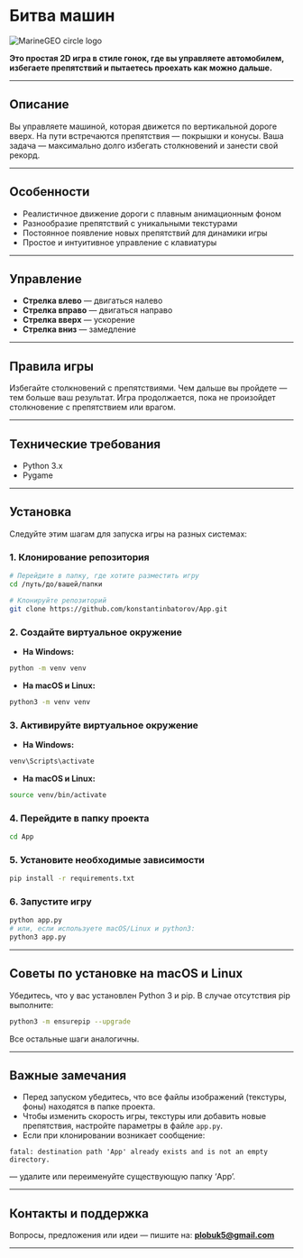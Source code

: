 # Битва машин

![MarineGEO circle logo](/assets/img/MarineGEO_logo.png "MarineGEO logo")

**Это простая 2D игра в стиле гонок, где вы управляете автомобилем, избегаете препятствий и пытаетесь проехать как можно дальше.**

---

## Описание

Вы управляете машиной, которая движется по вертикальной дороге вверх. На пути встречаются препятствия — покрышки и конусы. Ваша задача — максимально долго избегать столкновений и занести свой рекорд.

---

## Особенности

- Реалистичное движение дороги с плавным анимационным фоном  
- Разнообразие препятствий с уникальными текстурами  
- Постоянное появление новых препятствий для динамики игры  
- Простое и интуитивное управление с клавиатуры

---

## Управление

- **Стрелка влево** — двигаться налево  
- **Стрелка вправо** — двигаться направо  
- **Стрелка вверх** — ускорение  
- **Стрелка вниз** — замедление

---

## Правила игры

Избегайте столкновений с препятствиями. Чем дальше вы пройдете — тем больше ваш результат. Игра продолжается, пока не произойдет столкновение с препятствием или врагом.

---

## Технические требования

- Python 3.x  
- Pygame

---

## Установка

Следуйте этим шагам для запуска игры на разных системах:

### 1. Клонирование репозитория

```bash
# Перейдите в папку, где хотите разместить игру
cd /путь/до/вашей/папки

# Клонируйте репозиторий
git clone https://github.com/konstantinbatorov/App.git
```

### 2. Создайте виртуальное окружение

- **На Windows:**

```bash
python -m venv venv
```

- **На macOS и Linux:**

```bash
python3 -m venv venv
```

### 3. Активируйте виртуальное окружение

- **На Windows:**

```bash
venv\Scripts\activate
```

- **На macOS и Linux:**

```bash
source venv/bin/activate
```

### 4. Перейдите в папку проекта

```bash
cd App
```

### 5. Установите необходимые зависимости

```bash
pip install -r requirements.txt
```

### 6. Запустите игру

```bash
python app.py
# или, если используете macOS/Linux и python3:
python3 app.py
```

---

## Советы по установке на macOS и Linux

Убедитесь, что у вас установлен Python 3 и pip. В случае отсутствия pip выполните:

```bash
python3 -m ensurepip --upgrade
```

Все остальные шаги аналогичны.

---

## Важные замечания

- Перед запуском убедитесь, что все файлы изображений (текстуры, фоны) находятся в папке проекта.  
- Чтобы изменить скорость игры, текстуры или добавить новые препятствия, настройте параметры в файле `app.py`.  
- Если при клонировании возникает сообщение:

```plaintext
fatal: destination path 'App' already exists and is not an empty directory.
```

 — удалите или переименуйте существующую папку ‘App’.

---

## Контакты и поддержка

Вопросы, предложения или идеи — пишите на: **plobuk5@gmail.com**


---

